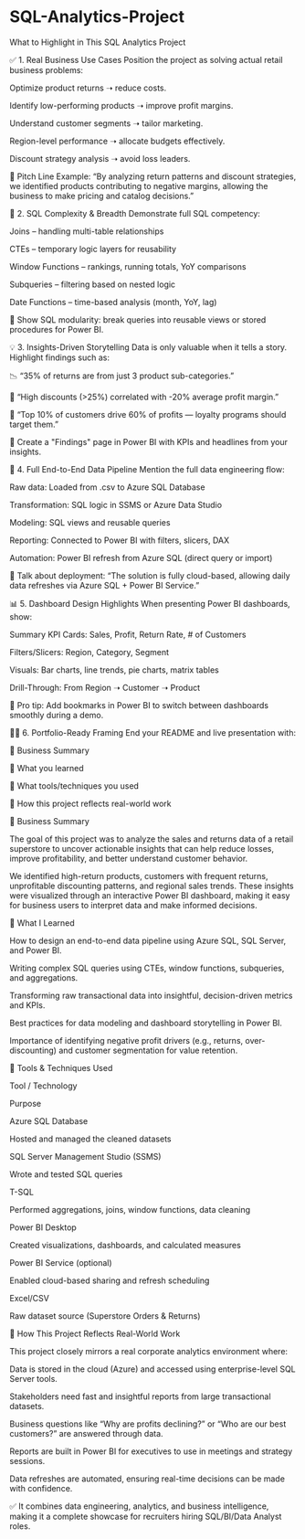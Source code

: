 # SQL-Analytics-Project

What to Highlight in This SQL Analytics Project

✅ 1. Real Business Use Cases
Position the project as solving actual retail business problems:

Optimize product returns ➝ reduce costs.

Identify low-performing products ➝ improve profit margins.

Understand customer segments ➝ tailor marketing.

Region-level performance ➝ allocate budgets effectively.

Discount strategy analysis ➝ avoid loss leaders.

📌 Pitch Line Example:
“By analyzing return patterns and discount strategies, we identified products contributing to negative margins, allowing the business to make pricing and catalog decisions.”

🧠 2. SQL Complexity & Breadth
Demonstrate full SQL competency:

Joins – handling multi-table relationships

CTEs – temporary logic layers for reusability

Window Functions – rankings, running totals, YoY comparisons

Subqueries – filtering based on nested logic

Date Functions – time-based analysis (month, YoY, lag)

📌 Show SQL modularity: break queries into reusable views or stored procedures for Power BI.

💡 3. Insights-Driven Storytelling
Data is only valuable when it tells a story. Highlight findings such as:

📉 “35% of returns are from just 3 product sub-categories.”

💸 “High discounts (>25%) correlated with -20% average profit margin.”

🧾 “Top 10% of customers drive 60% of profits — loyalty programs should target them.”

📌 Create a "Findings" page in Power BI with KPIs and headlines from your insights.

🔄 4. Full End-to-End Data Pipeline
Mention the full data engineering flow:

Raw data: Loaded from .csv to Azure SQL Database

Transformation: SQL logic in SSMS or Azure Data Studio

Modeling: SQL views and reusable queries

Reporting: Connected to Power BI with filters, slicers, DAX

Automation: Power BI refresh from Azure SQL (direct query or import)

📌 Talk about deployment:
“The solution is fully cloud-based, allowing daily data refreshes via Azure SQL + Power BI Service.”

📊 5. Dashboard Design Highlights
When presenting Power BI dashboards, show:

Summary KPI Cards: Sales, Profit, Return Rate, # of Customers

Filters/Slicers: Region, Category, Segment

Visuals: Bar charts, line trends, pie charts, matrix tables

Drill-Through: From Region ➝ Customer ➝ Product

📌 Pro tip: Add bookmarks in Power BI to switch between dashboards smoothly during a demo.





🧑‍💼 6. Portfolio-Ready Framing
End your README and live presentation with:

📘 Business Summary

🧠 What you learned

🔧 What tools/techniques you used

🚀 How this project reflects real-world work


📘 Business Summary

The goal of this project was to analyze the sales and returns data of a retail superstore to uncover actionable insights that can help reduce losses, improve profitability, and better understand customer behavior.

We identified high-return products, customers with frequent returns, unprofitable discounting patterns, and regional sales trends. These insights were visualized through an interactive Power BI dashboard, making it easy for business users to interpret data and make informed decisions.

🧠 What I Learned

How to design an end-to-end data pipeline using Azure SQL, SQL Server, and Power BI.

Writing complex SQL queries using CTEs, window functions, subqueries, and aggregations.

Transforming raw transactional data into insightful, decision-driven metrics and KPIs.

Best practices for data modeling and dashboard storytelling in Power BI.

Importance of identifying negative profit drivers (e.g., returns, over-discounting) and customer segmentation for value retention.

🔧 Tools & Techniques Used

Tool / Technology

Purpose

Azure SQL Database

Hosted and managed the cleaned datasets

SQL Server Management Studio (SSMS)

Wrote and tested SQL queries

T-SQL

Performed aggregations, joins, window functions, data cleaning

Power BI Desktop

Created visualizations, dashboards, and calculated measures

Power BI Service (optional)

Enabled cloud-based sharing and refresh scheduling

Excel/CSV

Raw dataset source (Superstore Orders & Returns)

🚀 How This Project Reflects Real-World Work

This project closely mirrors a real corporate analytics environment where:

Data is stored in the cloud (Azure) and accessed using enterprise-level SQL Server tools.

Stakeholders need fast and insightful reports from large transactional datasets.

Business questions like “Why are profits declining?” or “Who are our best customers?” are answered through data.

Reports are built in Power BI for executives to use in meetings and strategy sessions.

Data refreshes are automated, ensuring real-time decisions can be made with confidence.

✅ It combines data engineering, analytics, and business intelligence, making it a complete showcase for recruiters hiring SQL/BI/Data Analyst roles.

